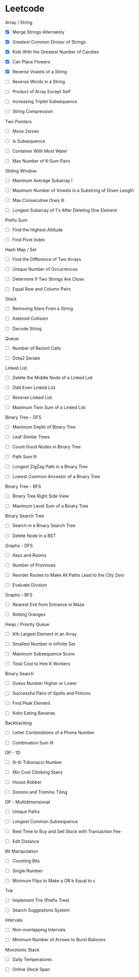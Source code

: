 # Leetcode

Array / String

- [x] Merge Strings Alternately

- [x] Greatest Common Divisor of Strings

- [x] Kids With the Greatest Number of Candies

- [x] Can Place Flowers

- [x] Reverse Vowels of a String

- [ ] Reverse Words in a String

- [ ] Product of Array Except Self

- [ ] Increasing Triplet Subsequence

- [ ] String Compression

Two Pointers

- [ ] Move Zeroes

- [ ] Is Subsequence

- [ ] Container With Most Water

- [ ] Max Number of K-Sum Pairs

Sliding Window

- [ ] Maximum Average Subarray I

- [ ] Maximum Number of Vowels in a Substring of Given Length

- [ ] Max Consecutive Ones III

- [ ] Longest Subarray of 1's After Deleting One Element

Prefix Sum

- [ ] Find the Highest Altitude

- [ ] Find Pivot Index

Hash Map / Set

- [ ] Find the Difference of Two Arrays

- [ ] Unique Number of Occurrences

- [ ] Determine if Two Strings Are Close

- [ ] Equal Row and Column Pairs

Stack

- [ ] Removing Stars From a String

- [ ] Asteroid Collision

- [ ] Decode String

Queue

- [ ] Number of Recent Calls

- [ ] Dota2 Senate

Linked List

- [ ] Delete the Middle Node of a Linked List

- [ ] Odd Even Linked List

- [ ] Reverse Linked List

- [ ] Maximum Twin Sum of a Linked List

Binary Tree - DFS

- [ ] Maximum Depth of Binary Tree

- [ ] Leaf-Similar Trees

- [ ] Count Good Nodes in Binary Tree

- [ ] Path Sum III

- [ ] Longest ZigZag Path in a Binary Tree

- [ ] Lowest Common Ancestor of a Binary Tree

Binary Tree - BFS

- [ ] Binary Tree Right Side View

- [ ] Maximum Level Sum of a Binary Tree

Binary Search Tree

- [ ] Search in a Binary Search Tree

- [ ] Delete Node in a BST

Graphs - DFS

- [ ] Keys and Rooms

- [ ] Number of Provinces

- [ ] Reorder Routes to Make All Paths Lead to the City Zero

- [ ] Evaluate Division

Graphs - BFS

- [ ] Nearest Exit from Entrance in Maze

- [ ] Rotting Oranges

Heap / Priority Queue

- [ ] Kth Largest Element in an Array

- [ ] Smallest Number in Infinite Set

- [ ] Maximum Subsequence Score

- [ ] Total Cost to Hire K Workers

Binary Search

- [ ] Guess Number Higher or Lower

- [ ] Successful Pairs of Spells and Potions

- [ ] Find Peak Element

- [ ] Koko Eating Bananas

Backtracking

- [ ] Letter Combinations of a Phone Number

- [ ] Combination Sum III

DP - 1D

- [ ] N-th Tribonacci Number

- [ ] Min Cost Climbing Stairs

- [ ] House Robber

- [ ] Domino and Tromino Tiling

DP - Multidimensional

- [ ] Unique Paths

- [ ] Longest Common Subsequence

- [ ] Best Time to Buy and Sell Stock with Transaction Fee

- [ ] Edit Distance

Bit Manipulation

- [ ] Counting Bits

- [ ] Single Number

- [ ] Minimum Flips to Make a OR b Equal to c

Trie

- [ ] Implement Trie (Prefix Tree)

- [ ] Search Suggestions System

Intervals

- [ ] Non-overlapping Intervals

- [ ] Minimum Number of Arrows to Burst Balloons

Monotonic Stack

- [ ] Daily Temperatures

- [ ] Online Stock Span
